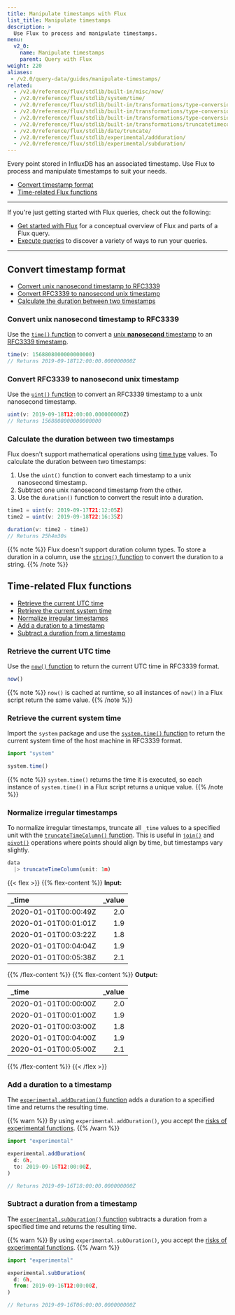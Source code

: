 ```yaml
---
title: Manipulate timestamps with Flux
list_title: Manipulate timestamps
description: >
  Use Flux to process and manipulate timestamps.
menu:
  v2_0:
    name: Manipulate timestamps
    parent: Query with Flux
weight: 220
aliases:
 - /v2.0/query-data/guides/manipulate-timestamps/
related:
  - /v2.0/reference/flux/stdlib/built-in/misc/now/
  - /v2.0/reference/flux/stdlib/system/time/
  - /v2.0/reference/flux/stdlib/built-in/transformations/type-conversions/time/
  - /v2.0/reference/flux/stdlib/built-in/transformations/type-conversions/uint/
  - /v2.0/reference/flux/stdlib/built-in/transformations/type-conversions/int/
  - /v2.0/reference/flux/stdlib/built-in/transformations/truncatetimecolumn/
  - /v2.0/reference/flux/stdlib/date/truncate/
  - /v2.0/reference/flux/stdlib/experimental/addduration/
  - /v2.0/reference/flux/stdlib/experimental/subduration/
---
```


Every point stored in InfluxDB has an associated timestamp.
Use Flux to process and manipulate timestamps to suit your needs.

- [Convert timestamp format](#convert-timestamp-format)
- [Time-related Flux functions](#time-related-flux-functions)

---

If you're just getting started with Flux queries, check out the following:

- [Get started with Flux](/v2.0/query-data/get-started/) for a conceptual overview of Flux and parts of a Flux query.
- [Execute queries](/v2.0/query-data/execute-queries/) to discover a variety of ways to run your queries.

---

## Convert timestamp format

- [Convert unix nanosecond timestamp to RFC3339](#convert-unix-nanosecond-timestamp-to-rfc3339)
- [Convert RFC3339 to nanosecond unix timestamp](#convert-rfc3339-to-nanosecond-unix-timestamp)
- [Calculate the duration between two timestamps](#calculate-the-duration-between-two-timestamps)

### Convert unix nanosecond timestamp to RFC3339
Use the [`time()` function](/v2.0/reference/flux/stdlib/built-in/transformations/type-conversions/time/)
to convert a [unix **nanosecond** timestamp](/v2.0/reference/glossary/#unix-timestamp)
to an [RFC3339 timestamp](/v2.0/reference/glossary/#rfc3339-timestamp).

```js
time(v: 1568808000000000000)
// Returns 2019-09-18T12:00:00.000000000Z
```

### Convert RFC3339 to nanosecond unix timestamp
Use the [`uint()` function](/v2.0/reference/flux/stdlib/built-in/transformations/type-conversions/uint/)
to convert an RFC3339 timestamp to a unix nanosecond timestamp.

```js
uint(v: 2019-09-18T12:00:00.000000000Z)
// Returns 1568808000000000000
```

### Calculate the duration between two timestamps
Flux doesn't support mathematical operations using [time type](/v2.0/reference/flux/language/types/#time-types) values.
To calculate the duration between two timestamps:

1. Use the `uint()` function to convert each timestamp to a unix nanosecond timestamp.
2. Subtract one unix nanosecond timestamp from the other.
3. Use the `duration()` function to convert the result into a duration.

```js
time1 = uint(v: 2019-09-17T21:12:05Z)
time2 = uint(v: 2019-09-18T22:16:35Z)

duration(v: time2 - time1)
// Returns 25h4m30s
```

{{% note %}}
Flux doesn't support duration column types.
To store a duration in a column, use the [`string()` function](/v2.0/reference/flux/stdlib/built-in/transformations/type-conversions/string/)
to convert the duration to a string.
{{% /note %}}

## Time-related Flux functions

- [Retrieve the current UTC time](#retrieve-the-current-utc-time)
- [Retrieve the current system time](#retrieve-the-current-system-time)
- [Normalize irregular timestamps](#normalize-irregular-timestamps)
- [Add a duration to a timestamp](#add-a-duration-to-a-timestamp)
- [Subtract a duration from a timestamp](#subtract-a-duration-from-a-timestamp)

### Retrieve the current UTC time
Use the [`now()` function](/v2.0/reference/flux/stdlib/built-in/misc/now/) to
return the current UTC time in RFC3339 format.

```js
now()
```

{{% note %}}
`now()`  is cached at runtime, so all instances of `now()` in a Flux script
return the same value.
{{% /note %}}

### Retrieve the current system time
Import the `system` package and use the [`system.time()` function](/v2.0/reference/flux/stdlib/system/time/)
to return the current system time of the host machine in RFC3339 format.

```js
import "system"

system.time()
```

{{% note %}}
`system.time()` returns the time it is executed, so each instance of `system.time()`
in a Flux script returns a unique value.
{{% /note %}}

### Normalize irregular timestamps
To normalize irregular timestamps, truncate all `_time` values to a specified unit
with the [`truncateTimeColumn()` function](/v2.0/reference/flux/stdlib/built-in/transformations/truncatetimecolumn/).
This is useful in [`join()`](/v2.0/reference/flux/stdlib/built-in/transformations/join/)
and [`pivot()`](/v2.0/reference/flux/stdlib/built-in/transformations/pivot/)
operations where points should align by time, but timestamps vary slightly.

```js
data
  |> truncateTimeColumn(unit: 1m)
```

{{< flex >}}
{{% flex-content %}}
**Input:**

| _time                | _value |
|:-----                | ------:|
| 2020-01-01T00:00:49Z | 2.0    |
| 2020-01-01T00:01:01Z | 1.9    |
| 2020-01-01T00:03:22Z | 1.8    |
| 2020-01-01T00:04:04Z | 1.9    |
| 2020-01-01T00:05:38Z | 2.1    |
{{% /flex-content %}}
{{% flex-content %}}
**Output:**

| _time                | _value |
|:-----                | ------:|
| 2020-01-01T00:00:00Z | 2.0    |
| 2020-01-01T00:01:00Z | 1.9    |
| 2020-01-01T00:03:00Z | 1.8    |
| 2020-01-01T00:04:00Z | 1.9    |
| 2020-01-01T00:05:00Z | 2.1    |
{{% /flex-content %}}
{{< /flex >}}

### Add a duration to a timestamp
The [`experimental.addDuration()` function](/v2.0/reference/flux/stdlib/experimental/addduration/)
adds a duration to a specified time and returns the resulting time.

{{% warn %}}
By using `experimental.addDuration()`, you accept the
[risks of experimental functions](/v2.0/reference/flux/stdlib/experimental/#use-experimental-functions-at-your-own-risk).
{{% /warn %}}

```js
import "experimental"

experimental.addDuration(
  d: 6h,
  to: 2019-09-16T12:00:00Z,
)

// Returns 2019-09-16T18:00:00.000000000Z
```

### Subtract a duration from a timestamp
The [`experimental.subDuration()` function](/v2.0/reference/flux/stdlib/experimental/subduration/)
subtracts a duration from a specified time and returns the resulting time.

{{% warn %}}
By using `experimental.subDuration()`, you accept the
[risks of experimental functions](/v2.0/reference/flux/stdlib/experimental/#use-experimental-functions-at-your-own-risk).
{{% /warn %}}

```js
import "experimental"

experimental.subDuration(
  d: 6h,
  from: 2019-09-16T12:00:00Z,
)

// Returns 2019-09-16T06:00:00.000000000Z
```
